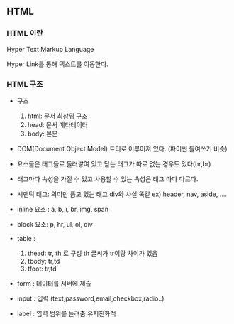## HTML



### HTML 이란

Hyper Text Markup Language

Hyper Link를 통해 텍스트를 이동한다.



### HTML 구조

- 구조
  1. html: 문서 최상위 구조
  2. head: 문서 메타테이터
  3. body: 본문

- DOM(Document Object Model) 트리로 이루어져 있다. (파이썬 들여쓰기 비슷)

- 요소들은 태그들로 둘러쌓여 있고 닫는 태그가 따로 없는 경우도 있다(hr,br)

- 태그마다 속성을 가질 수 있고 사용할 수 있는 속성은 태그 마다 다르다.
- 시맨틱 태그: 의미만 품고 있는 태그 div와 사실 똑같 ex) header, nav, aside, ....
- inline 요소 : a, b, i, br, img, span
- block 요소: p, hr, ul, ol, div
- table : 
  1. thead: tr, th 로 구성 th 글씨가 tr이랑 차이가 있음
  2. tbody: tr,td
  3. tfoot: tr,td
- form : 데이터를 서버에 제출
- input : 입력 (text,password,email,checkbox,radio..)
- label : 입력 범위를 늘려줌 유저친화적



